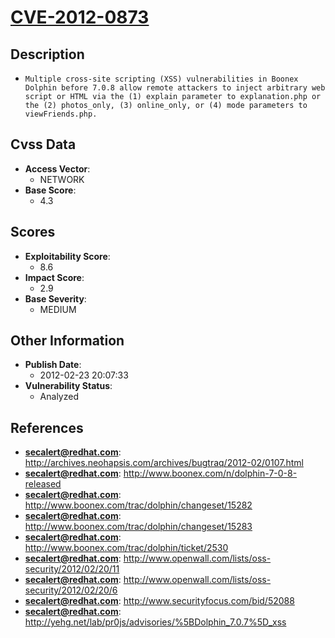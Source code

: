 
# [CVE-2012-0873](http://archives.neohapsis.com/archives/bugtraq/2012-02/0107.html)

## Description

- `Multiple cross-site scripting (XSS) vulnerabilities in Boonex Dolphin before 7.0.8 allow remote attackers to inject arbitrary web script or HTML via the (1) explain parameter to explanation.php or the (2) photos_only, (3) online_only, or (4) mode parameters to viewFriends.php.`

## Cvss Data

- **Access Vector**:
  - NETWORK
- **Base Score**:
  - 4.3

## Scores

- **Exploitability Score**:
  - 8.6
- **Impact Score**:
  - 2.9
- **Base Severity**:
  - MEDIUM

## Other Information

- **Publish Date**:
  - 2012-02-23 20:07:33
- **Vulnerability Status**:
  - Analyzed

## References

- **secalert@redhat.com**: http://archives.neohapsis.com/archives/bugtraq/2012-02/0107.html
- **secalert@redhat.com**: http://www.boonex.com/n/dolphin-7-0-8-released
- **secalert@redhat.com**: http://www.boonex.com/trac/dolphin/changeset/15282
- **secalert@redhat.com**: http://www.boonex.com/trac/dolphin/changeset/15283
- **secalert@redhat.com**: http://www.boonex.com/trac/dolphin/ticket/2530
- **secalert@redhat.com**: http://www.openwall.com/lists/oss-security/2012/02/20/11
- **secalert@redhat.com**: http://www.openwall.com/lists/oss-security/2012/02/20/6
- **secalert@redhat.com**: http://www.securityfocus.com/bid/52088
- **secalert@redhat.com**: http://yehg.net/lab/pr0js/advisories/%5BDolphin_7.0.7%5D_xss
